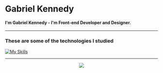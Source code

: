 <h1>Gabriel Kennedy</h1>
</hr>
<h4>
   I'm Gabriel Kennedy - I'm Front-end Developer and Designer.
</h4>
<hr>
<h3>
   These are some of the technologies I studied
</h3>

[![My Skills](https://skillicons.dev/icons?i=html,css,js,nodejs,prisma,c,cs,ae,bootstrap,figma,ps,pr,visualstudio)](https://skillicons.dev)

<hr>


<div align="center">
  <img src="https://github-readme-stats.vercel.app/api?username=GabrielKSB&show_icons=true&theme=radical"></img>
 </div>

